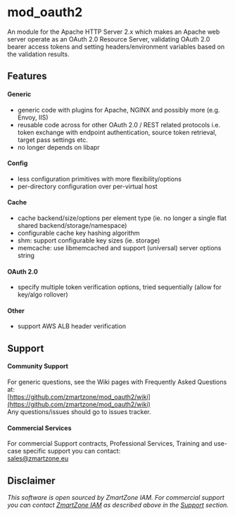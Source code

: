 # mod_oauth2
An module for the Apache HTTP Server 2.x which makes an Apache web server operate as an
OAuth 2.0 Resource Server, validating OAuth 2.0 bearer access tokens and setting headers/environment
variables based on the validation results.


## Features

#### Generic
- generic code with plugins for Apache, NGINX and possibly more (e.g. Envoy, IIS)
- reusable code across for other OAuth 2.0 / REST related protocols
  i.e. token exchange with endpoint authentication, source token retrieval, target pass settings etc.
- no longer depends on libapr

#### Config
- less configuration primitives with more flexibility/options
- per-directory configuration over per-virtual host

#### Cache
- cache backend/size/options per element type (ie. no longer a single flat shared backend/storage/namespace)
- configurable cache key hashing algorithm
- shm: support configurable key sizes (ie. storage)
- memcache: use libmemcached and support (universal) server options string

#### OAuth 2.0
- specify multiple token verification options, tried sequentially (allow for key/algo rollover)

#### Other
- support AWS ALB header verification


## Support

#### Community Support
For generic questions, see the Wiki pages with Frequently Asked Questions at:  
  [https://github.com/zmartzone/mod_oauth2/wiki](https://github.com/zmartzone/mod_oauth2/wiki)  
Any questions/issues should go to issues tracker.

#### Commercial Services
For commercial Support contracts, Professional Services, Training and use-case specific support you can contact:  
  [sales@zmartzone.eu](mailto:sales@zmartzone.eu)  


Disclaimer
----------
*This software is open sourced by ZmartZone IAM. For commercial support
you can contact [ZmartZone IAM](https://www.zmartzone.eu) as described above in the [Support](#support) section.*
